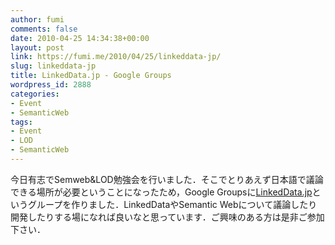 ```yaml
---
author: fumi
comments: false
date: 2010-04-25 14:34:38+00:00
layout: post
link: https://fumi.me/2010/04/25/linkeddata-jp/
slug: linkeddata-jp
title: LinkedData.jp - Google Groups
wordpress_id: 2888
categories:
- Event
- SemanticWeb
tags:
- Event
- LOD
- SemanticWeb
---
```


今日有志でSemweb&LOD勉強会を行いました．そこでとりあえず日本語で議論できる場所が必要ということになったため，Google Groupsに[LinkedData.jp](http://groups.google.com/group/linkeddatajp?hl=en)というグループを作りました．LinkedDataやSemantic Webについて議論したり開発したりする場になれば良いなと思っています．ご興味のある方は是非ご参加下さい．
